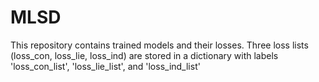 # MLSD
This repository contains trained models and their losses.
Three loss lists (loss_con, loss_lie, loss_ind) are stored in a dictionary with labels 'loss_con_list', 'loss_lie_list', and 'loss_ind_list'
